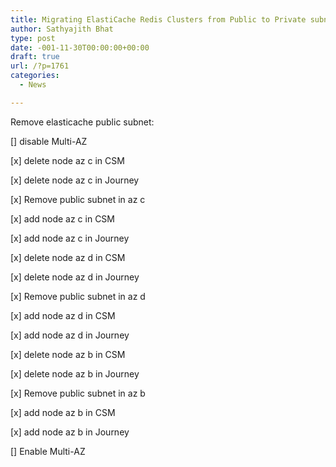 ```yaml
---
title: Migrating ElastiCache Redis Clusters from Public to Private subnets
author: Sathyajith Bhat
type: post
date: -001-11-30T00:00:00+00:00
draft: true
url: /?p=1761
categories:
  - News

---
```

Remove elasticache public subnet:

[] disable Multi-AZ
  
[x] delete node az c in CSM
  
[x] delete node az c in Journey
  
[x] Remove public subnet in az c
  
[x] add node az c in CSM
  
[x] add node az c in Journey

[x] delete node az d in CSM
  
[x] delete node az d in Journey
  
[x] Remove public subnet in az d
  
[x] add node az d in CSM
  
[x] add node az d in Journey

[x] delete node az b in CSM
  
[x] delete node az b in Journey
  
[x] Remove public subnet in az b
  
[x] add node az b in CSM
  
[x] add node az b in Journey

[] Enable Multi-AZ